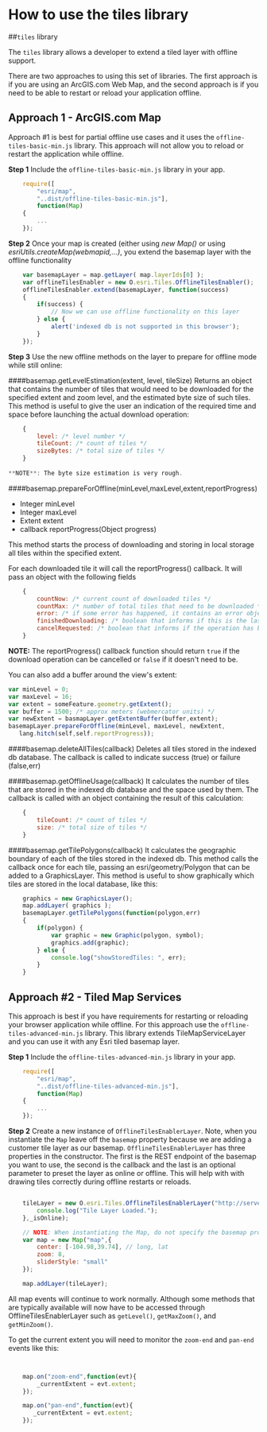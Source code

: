 How to use the tiles library
============================

##`tiles` library

The `tiles` library allows a developer to extend a tiled layer with offline support.

There are two approaches to using this set of libraries. The first approach is if you are using an ArcGIS.com Web Map, and the second approach is if you need to be able to restart or reload your application offline.


## Approach 1 - ArcGIS.com Map

Approach #1 is best for partial offline use cases and it uses the `offline-tiles-basic-min.js` library. This approach will not allow you to reload or restart the application while offline.

**Step 1** Include the `offline-tiles-basic-min.js` library in your app.

```js
	require([
		"esri/map", 
		"..dist/offline-tiles-basic-min.js"], 
		function(Map)
	{
		...
	});
```
**Step 2** Once your map is created (either using _new Map()_ or using _esriUtils.createMap(webmapid,...)_, you extend the basemap layer with the offline functionality

```js
	var basemapLayer = map.getLayer( map.layerIds[0] );
	var offlineTilesEnabler = new O.esri.Tiles.OfflineTilesEnabler();
	offlineTilesEnabler.extend(basemapLayer, function(success)
	{
		if(success)	{
			// Now we can use offline functionality on this layer 
		} else {
			alert('indexed db is not supported in this browser');
		}
	});
```
**Step 3** Use the new offline methods on the layer to prepare for offline mode while still online:

####basemap.getLevelEstimation(extent, level, tileSize)
Returns an object that contains the number of tiles that would need to be downloaded for the specified extent and zoom level, and the estimated byte size of such tiles. This method is useful to give the user an indication of the required time and space before launching the actual download operation:

```js
	{
		level: /* level number */
		tileCount: /* count of tiles */
		sizeBytes: /* total size of tiles */	
	}
	
**NOTE**: The byte size estimation is very rough.
```
####basemap.prepareForOffline(minLevel,maxLevel,extent,reportProgress)

* Integer	minLevel
* Integer	maxLevel
* Extent	extent
* callback	reportProgress(Object progress)

This method starts the process of downloading and storing in local storage all tiles within the specified extent. 

For each downloaded tile it will call the reportProgress() callback. It will pass an object with the following fields

```js
	{
		countNow: /* current count of downloaded tiles */
		countMax: /* number of total tiles that need to be downloaded */
		error: /* if some error has happened, it contains an error object with cell and msg fields, otherwise it is undefined */
		finishedDownloading: /* boolean that informs if this is the last cell */
		cancelRequested: /* boolean that informs if the operation has been cancelled at user's request */
	} 
```
**NOTE:** The reportProgress() callback function should return `true` if the download operation can be cancelled or `false` if it doesn't need to be.

You can also add a buffer around the view's extent:

```js
var minLevel = 0;
var maxLevel = 16;
var extent = someFeature.geometry.getExtent();
var buffer = 1500; /* approx meters (webmercator units) */
var newExtent = basmapLayer.getExtentBuffer(buffer,extent);
basemapLayer.prepareForOffline(minLevel, maxLevel, newExtent,
   lang.hitch(self,self.reportProgress));
```

####basemap.deleteAllTiles(callback)
Deletes all tiles stored in the indexed db database.
The callback is called to indicate success (true) or failure (false,err)

####basemap.getOfflineUsage(callback)
It calculates the number of tiles that are stored in the indexed db database and the space used by them. The callback is called with an object containing the result of this calculation:

```js
	{
		tileCount: /* count of tiles */
		size: /* total size of tiles */	
	}
```
####basemap.getTilePolygons(callback)
It calculates the geographic boundary of each of the tiles stored in the indexed db. This method calls the callback once for each tile, passing an esri/geometry/Polygon that can be added to a GraphicsLayer. This method is useful to show graphically which tiles are stored in the local database, like this:

```js
	graphics = new GraphicsLayer();
	map.addLayer( graphics );
	basemapLayer.getTilePolygons(function(polygon,err)
	{
		if(polygon) {
			var graphic = new Graphic(polygon, symbol);
			graphics.add(graphic);
		} else {
			console.log("showStoredTiles: ", err);
		}
	}
```

## Approach #2 - Tiled Map Services

This approach is best if you have requirements for restarting or reloading your browser application while offline. For this approach use the `offline-tiles-advanced-min.js` library. This library extends TileMapServiceLayer and you can use it with any Esri tiled basemap layer.

**Step 1** Include the `offline-tiles-advanced-min.js` library in your app.

```js
	require([
		"esri/map", 
		"..dist/offline-tiles-advanced-min.js"], 
		function(Map)
	{
		...
	});
```

**Step 2** Create a new instance of `OfflineTilesEnablerLayer`. Note, when you instantiate the `Map` leave off the `basemap` property because we are adding a customer tile layer as our basemap. `OfflineTilesEnablerLayer` has three properties in the constructor. The first is the REST endpoint of the basemap you want to use, the second is the callback and the last is an optional parameter to preset the layer as online or offline. This will help with with drawing tiles correctly during offline restarts or reloads.

```js

    tileLayer = new O.esri.Tiles.OfflineTilesEnablerLayer("http://server.arcgisonline.com/ArcGIS/rest/services/World_Topo_Map/MapServer",function(evt){
        console.log("Tile Layer Loaded.");
    },_isOnline);

	// NOTE: When instantiating the Map, do not specify the basemap property!
    var map = new Map("map",{
        center: [-104.98,39.74], // long, lat
        zoom: 8,
        sliderStyle: "small"
    });

    map.addLayer(tileLayer);


```

All map events will continue to work normally. Although some methods that are typically available will now have to be accessed through OfflineTilesEnablerLayer such as `getLevel()`, `getMaxZoom()`, and `getMinZoom()`.

To get the current extent you will need to monitor the `zoom-end` and `pan-end` events like this:

```js


    map.on("zoom-end",function(evt){
        _currentExtent = evt.extent;
    });

    map.on("pan-end",function(evt){
       _currentExtent = evt.extent;
    });

```